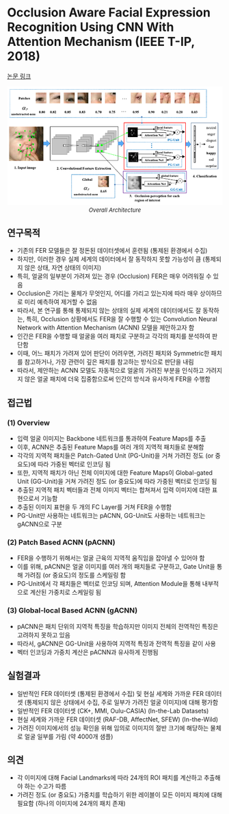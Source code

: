 # Occlusion Aware Facial Expression Recognition Using CNN With Attention Mechanism (IEEE T-IP, 2018)

[논문 링크](https://ieeexplore.ieee.org/abstract/document/8576656)

<p align="center">
    <img width="600" alt='fig1' src="./img/13_06_01.png?raw=true"></br>
    <em><font size=2>Overall Architecture</font></em>
</p>

## 연구목적
- 기존의 FER 모델들은 잘 정돈된 데이터셋에서 훈련됨 (통제된 환경에서 수집) 
- 하지만, 이러한 경우 실제 세계의 데이터에서 잘 동작하지 못할 가능성이 큼 (통제되지 않은 상태, 자연 상태의 이미지) 
- 특히, 얼굴의 일부분이 가려져 있는 경우 (Occlusion) FER은 매우 어려워질 수 있음 
- Occlusion은 가리는 물체가 무엇인지, 어디를 가리고 있는지에 따라 매우 상이하므로 미리 예측하여 제거할 수 없음 
- 따라서, 본 연구를 통해 통제되지 않는 상태의 실제 세계의 데이터에서도 잘 동작하는, 특히, Occlusion 상황에서도 FER을 잘 수행할 수 있는 Convolution Neural Network with Attention Mechanism (ACNN) 모델을 제안하고자 함 
- 인간은 FER을 수행할 때 얼굴을 여러 패치로 구분하고 각각의 패치를 분석하여 판단함
- 이때, 어느 패치가 가려져 있어 판단이 어려우면, 가려진 패치와 Symmetric한 패치를 참고하거나, 가장 관련이 깊은 패치를 참고하는 방식으로 판단을 내림 
- 따라서, 제안하는 ACNN 모델도 자동적으로 얼굴의 가려진 부분을 인식하고 가려지지 않은 얼굴 패치에 더욱 집중함으로써 인간의 방식과 유사하게 FER을 수행함 

## 접근법
### (1) Overview 
- 입력 얼굴 이미지는 Backbone 네트워크를 통과하여 Feature Maps를 추출 
- 이후, ACNN은 추출된 Feature Maps를 여러 개의 지역적 패치들로 분해함 
- 각각의 지역적 패치들은 Patch-Gated Unit (PG-Unit)을 거쳐 가려진 정도 (or 중요도)에 따라 가중된 벡터로 인코딩 됨 
- 또한, 지역적 패치가 아닌 전체 이미지에 대한 Feature Maps이 Global-gated Unit (GG-Unit)을 거쳐 가려진 정도 (or 중요도)에 따라 가중된 벡터로 인코딩 됨 
- 추출된 지역적 패치 벡터들과 전체 이미지 벡터는 합쳐져서 입력 이미지에 대한 표현으로서 기능함 
- 추출된 이미지 표현을 두 개의 FC Layer를 거쳐 FER을 수행함 
- PG-Unit만 사용하는 네트워크는 pACNN, GG-Unit도 사용하는 네트워크는 gACNN으로 구분 
### (2) Patch Based ACNN (pACNN) 
- FER을 수행하기 위해서는 얼굴 근육의 지역적 움직임을 잡아낼 수 있어야 함 
- 이를 위해, pACNN은 얼굴 이미지를 여러 개의 패치들로 구분하고, Gate Unit을 통해 가려짐 (or 중요도)의 정도를 스케일링 함 
- PG-Unit에서 각 패치들은 벡터로 인코딩 되며, Attention Module을 통해 내부적으로 계산된 가중치로 스케일링 됨 
### (3) Global-local Based ACNN (gACNN) 
- pACNN은 패치 단위의 지역적 특징을 학습하지만 이미지 전체의 전역적인 특징은 고려하지 못하고 있음 
- 따라서, gACNN은 GG-Unit을 사용하여 지역적 특징과 전역적 특징을 같이 사용 
- 벡터 인코딩과 가중치 계산은 pACNN과 유사하게 진행됨 

## 실험결과
- 일반적인 FER 데이터셋 (통제된 환경에서 수집) 및 현실 세계와 가까운 FER 데이터셋 (통제되지 않은 상태에서 수집, 주로 일부가 가려진 얼굴 이미지)에 대해 평가함 
- 일반적인 FER 데이터셋 (CK+, MMI, Oulu-CASIA) (In-the-Lab Datasets) 
- 현실 세계와 가까운 FER 데이터셋 (RAF-DB, AffectNet, SFEW) (In-the-Wild) 
- 가려진 이미지에서의 성능 확인을 위해 임의로 이미지의 절반 크기에 해당하는 물체로 얼굴 일부를 가림 (약 4000개 샘플) 

## 의견
- 각 이미지에 대해 Facial Landmarks에 따라 24개의 ROI 패치를 계산하고 추출해야 하는 수고가 따름 
- 가려진 정도 (or 중요도) 가중치를 학습하기 위한 레이블이 모든 이미지 패치에 대해 필요함 
(하나의 이미지에 24개의 패치 존재) 
